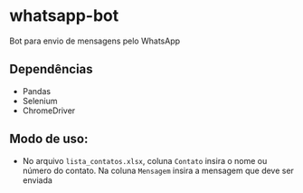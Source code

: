 # whatsapp-bot
Bot para envio de mensagens pelo WhatsApp

## Dependências
* Pandas
* Selenium
* ChromeDriver

## Modo de uso:
* No arquivo `lista_contatos.xlsx`, coluna `Contato` insira o nome ou número do contato. Na coluna `Mensagem` insira a mensagem que deve ser enviada